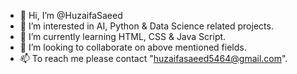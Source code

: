 - 👋 Hi, I’m @HuzaifaSaeed
- 👀 I’m interested in AI, Python & Data Science related projects.
- 🌱 I’m currently learning HTML, CSS & Java Script.
- 💞️ I’m looking to collaborate on above mentioned fields.
- 📫 To reach me please contact "huzaifasaeed5464@gmail.com".

<!---
huzaifa5464/huzaifa5464 is a ✨ special ✨ repository because its `README.md` (this file) appears on your GitHub profile.
You can click the Preview link to take a look at your changes.
--->
